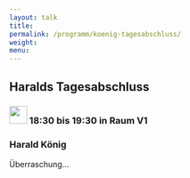 ```yaml
---
layout: talk
title:
permalink: /programm/koenig-tagesabschluss/
weight: 
menu:
---
```

## Haralds&nbsp;Tagesabschluss

### <img height = "32" src="../../images/talk.svg"> 18:30 bis 19:30 in Raum V1

### Harald&nbsp;König

Überraschung...
